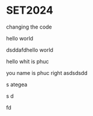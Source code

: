 # SET2024





changing the code 

hello world


dsddafdhello world 

hello whit is phuc

you name is phuc right 
asdsdsdd





s
ategea

s
d


fd
